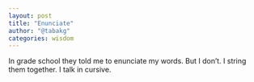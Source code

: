 ```yaml
---
layout: post
title: "Enunciate"
author: "@tabakg"
categories: wisdom
---
```


In grade school they told me to enunciate my words. But I don’t. I string them together. I talk in cursive.
